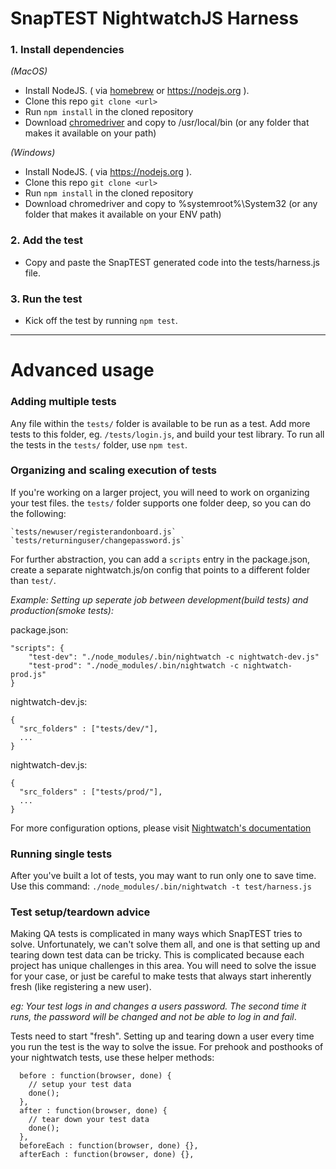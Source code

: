# SnapTEST NightwatchJS Harness


### 1. Install dependencies  

*(MacOS)*
* Install NodeJS. ( via [homebrew](https://brew.sh/) or https://nodejs.org ).
* Clone this repo `git clone <url>`
* Run `npm install` in the cloned repository
* Download [chromedriver](https://sites.google.com/a/chromium.org/chromedriver/) and copy to /usr/local/bin (or any folder that makes it available on your path)

*(Windows)*
* Install NodeJS. ( via https://nodejs.org ).
* Clone this repo `git clone <url>`
* Run `npm install` in the cloned repository
* Download chromedriver and copy to %systemroot%\System32  (or any folder that makes it available on your ENV path)

### 2. Add the test
  
* Copy and paste the SnapTEST generated code into the tests/harness.js file.

### 3. Run the test

* Kick off the test by running `npm test`. 

---

Advanced usage
========

### Adding multiple tests

Any file within the `tests/` folder is available to be run as a test.  Add more tests to this folder, eg. `/tests/login.js`, and build your test library.  To run all the tests in the `tests/` folder, use `npm test`.

### Organizing and scaling execution of tests

If you're working on a larger project, you will need to work on organizing your test files.  the `tests/` folder supports one folder deep, so you can do the following:
    
    `tests/newuser/registerandonboard.js`
    `tests/returninguser/changepassword.js`

For further abstraction, you can add a `scripts` entry in the package.json, create a separate nightwatch.js/on config that points to a different folder than `test/`.  

*Example: Setting up seperate job between development(build tests) and production(smoke tests):*

package.json:
```
"scripts": {
    "test-dev": "./node_modules/.bin/nightwatch -c nightwatch-dev.js"
    "test-prod": "./node_modules/.bin/nightwatch -c nightwatch-prod.js"
}
```

nightwatch-dev.js:
```
{
  "src_folders" : ["tests/dev/"],
  ...
}

```

nightwatch-dev.js:
```
{
  "src_folders" : ["tests/prod/"],
  ...
}

```

For more configuration options, please visit [Nightwatch's documentation](http://nightwatchjs.org/guide)

### Running single tests

After you've built a lot of tests, you may want to run only one to save time.  Use this command:
`./node_modules/.bin/nightwatch -t test/harness.js`

### Test setup/teardown advice

Making QA tests is complicated in many ways which SnapTEST tries to solve.  Unfortunately, we can't solve them all, and one is that setting up and tearing down test data can be tricky.  This is complicated because each project has unique challenges in this area.  You will need to solve the issue for your case, or just be careful to make tests that always start inherently fresh (like registering a new user).

*eg: Your test logs in and changes a users password.  The second time it runs, the password will be changed and not be able to log in and fail*.  

Tests need to start "fresh".  Setting up and tearing down a user every time you run the test is the way to solve the issue.  For prehook and posthooks of your nightwatch tests, use these helper methods:

```
  before : function(browser, done) {
    // setup your test data
    done();
  },
  after : function(browser, done) {
    // tear down your test data
    done();
  },
  beforeEach : function(browser, done) {},
  afterEach : function(browser, done) {},
```


